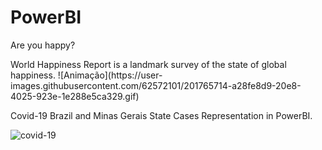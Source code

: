 # PowerBI

<p> Are you happy? </p>
World Happiness Report is a landmark survey of the state of global happiness.
![Animação](https://user-images.githubusercontent.com/62572101/201765714-a28fe8d9-20e8-4025-923e-1e288e5ca329.gif)


Covid-19 Brazil and Minas Gerais State Cases Representation in PowerBI.

![covid-19](https://user-images.githubusercontent.com/62572101/200144778-59804860-bf11-4157-ac85-468ee8a4e3be.gif)



